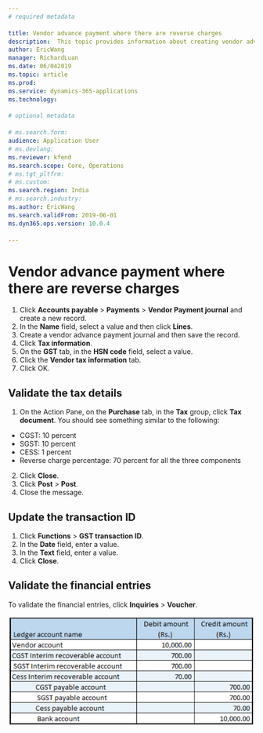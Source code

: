 ```yaml
---
# required metadata

title: Vendor advance payment where there are reverse charges
description:  This topic provides information about creating vendor advance payments that contain reverse charges.
author: EricWang
manager: RichardLuan
ms.date: 06/042019
ms.topic: article
ms.prod: 
ms.service: dynamics-365-applications
ms.technology: 

# optional metadata

# ms.search.form: 
audience: Application User
# ms.devlang: 
ms.reviewer: kfend
ms.search.scope: Core, Operations
# ms.tgt_pltfrm: 
# ms.custom: 
ms.search.region: India
# ms.search.industry: 
ms.author: EricWang
ms.search.validFrom: 2019-06-01
ms.dyn365.ops.version: 10.0.4

---
```


# Vendor advance payment where there are reverse charges

1. Click **Accounts payable** \> **Payments** \> **Vendor Payment journal** and create a new record.
2. In the **Name** field, select a value and then click **Lines**.
3. Create a vendor advance payment journal and then save the record.
4. Click **Tax information**.
5. On the **GST** tab, in the **HSN code** field, select a value.
6. Click the **Vendor tax information** tab.
7. Click OK.

## Validate the tax details

1. On the Action Pane, on the **Purchase** tab, in the **Tax** group, click **Tax document**. You should see something similar to the following:

  - CGST: 10 percent
  - SGST: 10 percent
  - CESS: 1 percent
  - Reverse charge percentage: 70 percent for all the three components

2. Click **Close**.
3. Click **Post** \> **Post**.
4. Close the message.

## Update the transaction ID

1. Click **Functions** \> **GST transaction ID**.
2. In the **Date** field, enter a value.
3. In the **Text** field, enter a value.
4. Click **Close**.

## Validate the financial entries

To validate the financial entries, click **Inquiries** \> **Voucher**.

![](media/Annotation-2019-05-16-113421.png)
